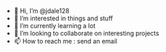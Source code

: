 - 👋 Hi, I’m @jdale128
- 👀 I’m interested in things and stuff
- 🌱 I’m currently learning a lot
- 💞️ I’m looking to collaborate on interesting projects
- 📫 How to reach me : send an email

<!---
jdale128/jdale128 is a ✨ special ✨ repository because its `README.md` (this file) appears on your GitHub profile.
You can click the Preview link to take a look at your changes.
--->
